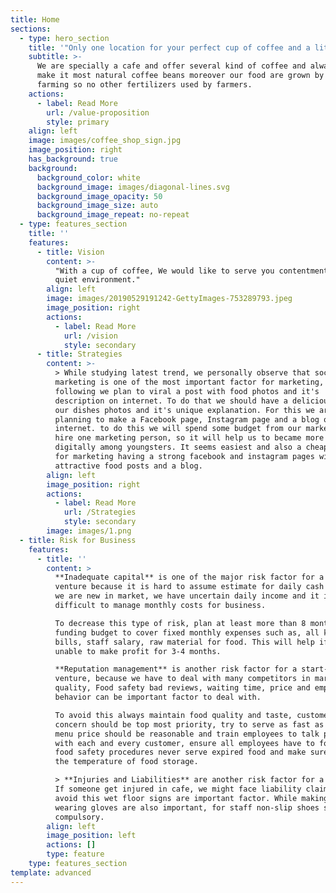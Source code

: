 ```yaml
---
title: Home
sections:
  - type: hero_section
    title: '"Only one location for your perfect cup of coffee and a little bite."'
    subtitle: >-
      We are specially a cafe and offer several kind of coffee and always try to
      make it most natural coffee beans moreover our food are grown by organic
      farming so no other fertilizers used by farmers.
    actions:
      - label: Read More
        url: /value-proposition
        style: primary
    align: left
    image: images/coffee_shop_sign.jpg
    image_position: right
    has_background: true
    background:
      background_color: white
      background_image: images/diagonal-lines.svg
      background_image_opacity: 50
      background_image_size: auto
      background_image_repeat: no-repeat
  - type: features_section
    title: ''
    features:
      - title: Vision
        content: >-
          "With a cup of coffee, We would like to serve you contentment in a
          quiet environment."
        align: left
        image: images/20190529191242-GettyImages-753289793.jpeg
        image_position: right
        actions:
          - label: Read More
            url: /vision
            style: secondary
      - title: Strategies
        content: >-
          > While studying latest trend, we personally observe that social media
          marketing is one of the most important factor for marketing, to so the
          following we plan to viral a post with food photos and it's
          description on internet. To do that we should have a delicious looking
          our dishes photos and it's unique explanation. For this we are
          planning to make a Facebook page, Instagram page and a blog on
          internet. to do this we will spend some budget from our marketing and
          hire one marketing person, so it will help us to became more popular
          digitally among youngsters. It seems easiest and also a cheapest way
          for marketing having a strong facebook and instagram pages with
          attractive food posts and a blog.
        align: left
        image_position: right
        actions:
          - label: Read More
            url: /Strategies
            style: secondary
        image: images/1.png
  - title: Risk for Business
    features:
      - title: ''
        content: >
          **Inadequate capital** is one of the major risk factor for a new
          venture because it is hard to assume estimate for daily cash flow. As
          we are new in market, we have uncertain daily income and it is
          difficult to manage monthly costs for business.

          To decrease this type of risk, plan at least more than 8 months of
          funding budget to cover fixed monthly expenses such as, all kind of
          bills, staff salary, raw material for food. This will help if we are
          unable to make profit for 3-4 months.

          **Reputation management** is another risk factor for a start-up
          venture, because we have to deal with many competitors in market. Food
          quality, Food safety bad reviews, waiting time, price and employee's
          behavior can be important factor to deal with.

          To avoid this always maintain food quality and taste, customer's
          concern should be top most priority, try to serve as fast as you can,
          menu price should be reasonable and train employees to talk politely 
          with each and every customer, ensure all employees have to follow all
          food safety procedures never serve expired food and make sure to track
          the temperature of food storage.  

          > **Injuries and Liabilities** are another risk factor for a business.
          If someone get injured in cafe, we might face liability claims - to
          avoid this wet floor signs are important factor. While making food
          wearing gloves are also important, for staff non-slip shoes should be
          compulsory. 
        align: left
        image_position: left
        actions: []
        type: feature
    type: features_section
template: advanced
---
```

